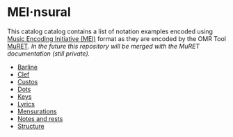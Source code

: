 # MEI·nsural
This catalog catalog contains a list of notation examples encoded using [Music Encoding Initiative (MEI)](https://music-encoding.org) format as they are encoded by the OMR Tool [MuRET](https://github.com/HISPAMUS/muret).
*In the future this repository will be merged with the MuRET documentation (still private).*

* [Barline](barline/barline.md)
* [Clef](clef/clef.md)
* [Custos](custos/custos.md)
* [Dots](dot/dot.md)
* [Keys](key/key.md)
* [Lyrics](lyrics/lyrics.md)
* [Mensurations](mensuration/mensuration.md)
* [Notes and rests](note_rest/note_rest.md)
* [Structure](structure/structure.md)